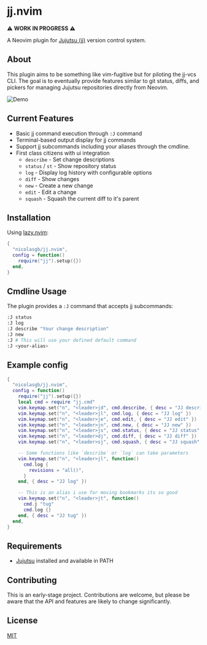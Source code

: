 # jj.nvim

⚠️ **WORK IN PROGRESS** ⚠️

A Neovim plugin for [Jujutsu (jj)](https://github.com/jj-vcs/jj) version control system.

## About

This plugin aims to be something like vim-fugitive but for piloting the jj-vcs CLI. The goal is to eventually provide features similar to git status, diffs, and pickers for managing Jujutsu repositories directly from Neovim.

![Demo](https://github.com/NicolasGB/jj.nvim/raw/main/assets/demo.gif)

## Current Features

- Basic jj command execution through `:J` command
- Terminal-based output display for jj commands
- Support jj subcommands including your aliases through the cmdline.
- First class citizens with ui integration
  - `describe` - Set change descriptions
  - `status` / `st` - Show repository status
  - `log` - Display log history with configurable options
  - `diff` - Show changes
  - `new` - Create a new change
  - `edit` - Edit a change
  - `squash` - Squash the current diff to it's parent

## Installation

Using [lazy.nvim](https://github.com/folke/lazy.nvim):

```lua
{
  "nicolasgb/jj.nvim",
  config = function()
    require("jj").setup({})
  end,
}
```

## Cmdline Usage

The plugin provides a `:J` command that accepts jj subcommands:

```sh
:J status
:J log
:J describe "Your change description"
:J new
:J # This will use your defined default command
:J <your-alias>
```

## Example config

```lua
{
  "nicolasgb/jj.nvim",
  config = function()
    require("jj").setup({})
    local cmd = require "jj.cmd"
    vim.keymap.set("n", "<leader>jd", cmd.describe, { desc = "JJ describe" })
    vim.keymap.set("n", "<leader>jl", cmd.log, { desc = "JJ log" })
    vim.keymap.set("n", "<leader>je", cmd.edit, { desc = "JJ edit" })
    vim.keymap.set("n", "<leader>jn", cmd.new, { desc = "JJ new" })
    vim.keymap.set("n", "<leader>js", cmd.status, { desc = "JJ status" })
    vim.keymap.set("n", "<leader>dj", cmd.diff, { desc = "JJ diff" })
    vim.keymap.set("n", "<leader>sj", cmd.squash, { desc = "JJ squash" })

    -- Some functions like `describe` or `log` can take parameters
    vim.keymap.set("n", "<leader>jl", function()
      cmd.log {
        revisions = "all()",
      }
    end, { desc = "JJ log" })

    -- This is an alias i use for moving bookmarks its so good
    vim.keymap.set("n", "<leader>jt", function()
      cmd.j "tug"
      cmd.log {}
    end, { desc = "JJ tug" })
  end,
}

```

## Requirements

- [Jujutsu](https://github.com/jj-vcs/jj) installed and available in PATH

## Contributing

This is an early-stage project. Contributions are welcome, but please be aware that the API and features are likely to change significantly.

## License

[MIT](License)

